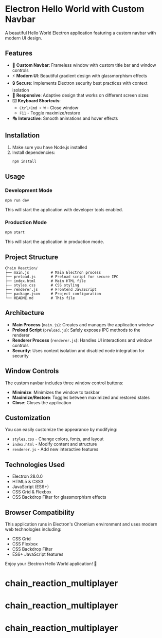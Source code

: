 # Electron Hello World with Custom Navbar

A beautiful Hello World Electron application featuring a custom navbar with modern UI design.

## Features

- 🎨 **Custom Navbar**: Frameless window with custom title bar and window controls
- ⚡ **Modern UI**: Beautiful gradient design with glassmorphism effects
- 🔒 **Secure**: Implements Electron security best practices with context isolation
- 📱 **Responsive**: Adaptive design that works on different screen sizes
- ⌨️ **Keyboard Shortcuts**: 
  - `Ctrl/Cmd + W` - Close window
  - `F11` - Toggle maximize/restore
- 🎭 **Interactive**: Smooth animations and hover effects

## Installation

1. Make sure you have Node.js installed
2. Install dependencies:
   ```bash
   npm install
   ```

## Usage

### Development Mode
```bash
npm run dev
```
This will start the application with developer tools enabled.

### Production Mode
```bash
npm start
```
This will start the application in production mode.

## Project Structure

```
Chain Reaction/
├── main.js          # Main Electron process
├── preload.js       # Preload script for secure IPC
├── index.html       # Main HTML file
├── styles.css       # CSS styling
├── renderer.js      # Frontend JavaScript
├── package.json     # Project configuration
└── README.md        # This file
```

## Architecture

- **Main Process** (`main.js`): Creates and manages the application window
- **Preload Script** (`preload.js`): Safely exposes IPC methods to the renderer
- **Renderer Process** (`renderer.js`): Handles UI interactions and window controls
- **Security**: Uses context isolation and disabled node integration for security

## Window Controls

The custom navbar includes three window control buttons:
- **Minimize**: Minimizes the window to taskbar
- **Maximize/Restore**: Toggles between maximized and restored states
- **Close**: Closes the application

## Customization

You can easily customize the appearance by modifying:
- `styles.css` - Change colors, fonts, and layout
- `index.html` - Modify content and structure
- `renderer.js` - Add new interactive features

## Technologies Used

- Electron 28.0.0
- HTML5 & CSS3
- JavaScript (ES6+)
- CSS Grid & Flexbox
- CSS Backdrop Filter for glassmorphism effects

## Browser Compatibility

This application runs in Electron's Chromium environment and uses modern web technologies including:
- CSS Grid
- CSS Flexbox
- CSS Backdrop Filter
- ES6+ JavaScript features

Enjoy your Electron Hello World application! 🚀
# chain_reaction_multiplayer
# chain_reaction_multiplayer
# chain_reaction_multiplayer
